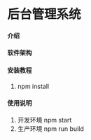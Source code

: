 # 后台管理系统

#### 介绍


#### 软件架构


#### 安装教程

1.  npm install


#### 使用说明

1.  开发环境 npm start
2.  生产环境 npm run build






